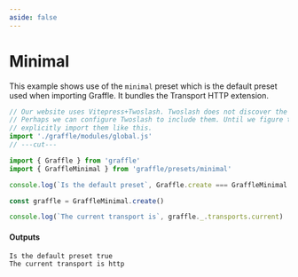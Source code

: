 ```yaml
---
aside: false
---
```


# Minimal

This example shows use of the `minimal` preset which is the
default preset used when importing Graffle. It bundles the
Transport HTTP extension.

<!-- dprint-ignore-start -->
```ts twoslash
// Our website uses Vitepress+Twoslash. Twoslash does not discover the generated Graffle modules.
// Perhaps we can configure Twoslash to include them. Until we figure that out, we have to
// explicitly import them like this.
import './graffle/modules/global.js'
// ---cut---

import { Graffle } from 'graffle'
import { GraffleMinimal } from 'graffle/presets/minimal'

console.log(`Is the default preset`, Graffle.create === GraffleMinimal.create)

const graffle = GraffleMinimal.create()

console.log(`The current transport is`, graffle._.transports.current)
```
<!-- dprint-ignore-end -->

#### Outputs

<!-- dprint-ignore-start -->
```txt
Is the default preset true
The current transport is http
```
<!-- dprint-ignore-end -->
